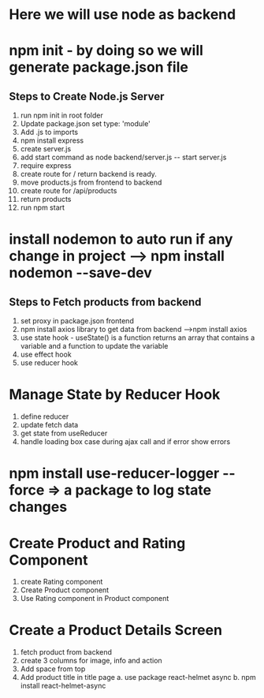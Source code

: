 # Here we will use node as backend

# npm init - by doing so we will generate package.json file

## Steps to Create Node.js Server

1. run npm init in root folder
2. Update package.json set type: 'module'
3. Add .js to imports
4. npm install express
5. create server.js
6. add start command as node backend/server.js -- start server.js
7. require express
8. create route for / return backend is ready.
9. move products.js from frontend to backend
10. create route for /api/products
11. return products
12. run npm start

# install nodemon to auto run if any change in project --> npm install nodemon --save-dev

## Steps to Fetch products from backend

1. set proxy in package.json frontend
2. npm install axios library to get data from backend -->npm install axios
3. use state hook - useState() is a function returns an array that contains a variable and a function to update the variable
4. use effect hook
5. use reducer hook

# Manage State by Reducer Hook

1.  define reducer
2.  update fetch data
3.  get state from useReducer
4.  handle loading box case during ajax call and if error show errors

# npm install use-reducer-logger --force => a package to log state changes

# Create Product and Rating Component

1.  create Rating component
2.  Create Product component
3.  Use Rating component in Product component

# Create a Product Details Screen

1.  fetch product from backend
2.  create 3 columns for image, info and action
3.  Add space from top
4.  Add product title in title page
    a. use package react-helmet async
    b. npm install react-helmet-async
